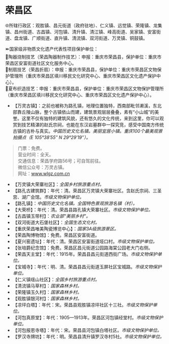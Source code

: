 # 荣昌区  
🌐所辖行政区：观胜镇、昌元街道（政府驻地）、仁义镇、远觉镇、荣隆镇、龙集镇、昌州街道、古昌镇、河包镇、清升镇、清江镇、峰高街道、吴家镇、安富街道、盘龙镇、广顺街道、直升镇、清流镇、双河街道、万灵镇、铜鼓镇。  

⏩国家级非物质文化遗产代表性项目保护单位：  
🔸陶器烧制技艺（荣昌陶器制作技艺）：申报：重庆市荣昌县，保护单位：重庆市荣昌区安富街道社区文化服务中心。  
🔸制扇技艺（荣昌折扇）：申报：重庆市荣昌县，保护单位：重庆市荣昌区文物保护管理所（重庆市荣昌区填川移民文化研究中心、重庆市荣昌区文化遗产保护中心）。  
🔸夏布织造技艺：申报：重庆市荣昌县，保护单位：重庆市荣昌区文物保护管理所（重庆市荣昌区填川移民文化研究中心、重庆市荣昌区文化遗产保护中心）。  

* 【万灵古镇】：之前也被称为路孔镇，地理位置独特，西南部毗邻濑溪，东北部靠丘陵山脉，整个古镇依山而建，建筑景观层层叠叠，素有“小山城”的美誉。这里不仅有独特的建筑风貌，还有悠久的文化传统，来到这里，你可以观赏到技艺精湛的赵氏宗祠，也能在东汉岩墓群中一探究竞，感受中国南方传统古镇的古朴与真实。*中国历史文化名镇。美丽宜居小镇。重庆100个最美观景拍摄点（E 105°38′55″ N 29°29′19″）。*  
> 门票：免费。  
> 营业时间：全天。  
> 交通信息：荣昌学府路56号；可自驾前往。  
> 微信公众号：万灵古镇。  
> 网址：<a href="http://www.wlgz.com.cn" target="_blank">www.wlgz.com.cn</a>  
* 【万灵镇大荣寨社区】：*全国乡村旅游重点村。*  
* 【路孔古建筑群】：年代：清。荣昌区万灵镇大荣寨社区。含赵氏宗祠、三圣宫、湖广会馆。*市级文物保护单位。*  
* 【路孔镇】：*中国历史文化名镇。全国特色景观旅游名镇（村）。*  
* 【大荣桥】：年代：清。荣昌县路孔镇大荣寨社区。*市级文物保护单位。*  
* 【古昌镇玉带村】：*农业部“美丽乡村”。*  
* 【双河街道大石堡社区】：*全国生态文化村。*  
* 【重庆荣昌唯美陶瓷博览中心】：*国家3A级旅游景区。*  
* 【荣昌陶博物馆】：免费。荣昌区安富街道。  
* 【夏兴窑遗址】：年代：清。荣昌区安富街道垭口村。*市级文物保护单位。*  
* 【张培爵纪念馆】：免费。荣昌区昌元街道公园路海棠公园老大门右侧。  
* 【荣昌天主堂】：年代：1915年。荣昌县昌元街道西街广场。*市级文物保护单位。*  
* 【宝城寺】：年代：明、清。荣昌县昌元街道玉屏社区宝城路。*市级文物保护单位。*  
* 【仁义镇瑶山社区】：*全国乡村旅游重点村。*  
* 【清流镇马草村】：*国家森林乡村。*  
* 【荣隆镇玉久村】：*国家森林乡村。*  
* 【观胜镇银河村】：*国家森林乡村。*  
* 【凉坪白塔】：年代：宋。荣昌县观胜镇凉坪社区十三社。*市级文物保护单位。*  
* 【河包真原堂】：年代：1905—1913年。荣昌区河包镇经堂村。*市级文物保护单位。*  
* 【河包报恩寺塔】：年代：宋。荣昌县河包镇白塔社区。*市级文物保护单位。*  
* 【罗汉寺牌坊】：年代：明。荣昌县清升镇罗汉寺村5社。*市级文物保护单位。*  
